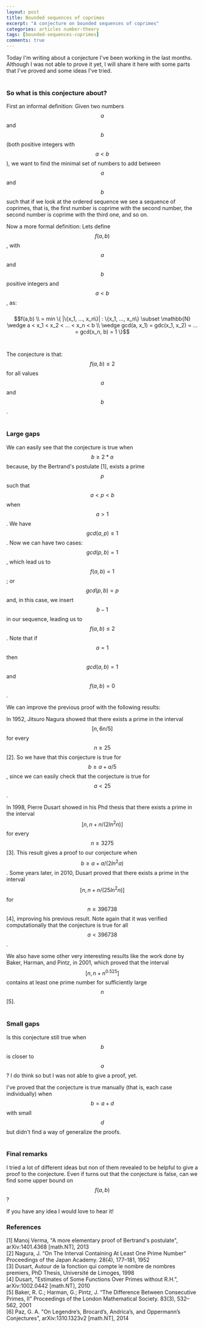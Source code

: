 ```yaml
---
layout: post
title: Bounded sequences of coprimes
excerpt: "A conjecture on bounded sequences of coprimes"
categories: articles number-theory
tags: [bounded-sequences-coprimes]
comments: true
---
```


Today I'm writing about a conjecture I've been working in the last months.
Although I was not able to prove it yet, I will share it here with some
parts that I've proved and some ideas I've tried.
<br><br>

### So what is this conjecture about?

First an informal definition: Given two numbers $$a$$ and $$b$$ (both
positive integers with $$a < b$$), we want to find the minimal set of
numbers to add between $$a$$ and $$b$$ such that if we look at the ordered
sequence we see a sequence of coprimes, that is, the first number is coprime
with the second number, the second number is coprime with the third one,
and so on.

Now a more formal definition: Lets define $$f(a,b)$$, with $$a$$ and $$b$$
positive integers and $$a < b$$, as:
<br><br>
$$f(a,b) \\ = min \{ |\{x_1, ..., x_n\}| : \{x_1, ..., x_n\} \subset \mathbb{N} \wedge a < x_1 < x_2 < ... < x_n < b \\ \wedge gcd(a, x_1) = gdc(x_1, x_2) = ... = gcd(x_n, b) = 1 \}$$<br>
<br>
The conjecture is that: $$f(a,b) \leq 2$$ for all values $$a$$ and $$b$$.
<br><br>

### Large gaps

We can easily see that the conjecture is true when $$b \geq 2*a$$ because,
by the Bertrand's postulate [1], exists a prime $$p$$ such that $$a < p < b$$
when $$a > 1$$. We have $$gcd(a,p) \leq 1$$. Now we can have two cases:
$$gcd(p,b) = 1$$ , which lead us to $$f(a,b) = 1$$; or $$gcd(p,b) = p$$
and, in this case, we insert $$b - 1$$ in our sequence, leading us to
$$f(a,b) \leq 2$$. Note that if $$a = 1$$ then $$gcd(a,b) = 1$$ and
$$f(a,b) = 0$$.

We can improve the previous proof with the following results:

In 1952, Jitsuro Nagura showed that there exists a prime in the interval
$$[n, 6n/5]$$ for every $$n \geq 25$$ [2]. So we have that this conjecture
is true for $$b \geq a + a/5$$, since we can easily check that the conjecture
is true for $$a < 25$$.

In 1998, Pierre Dusart showed in his Phd thesis that there exists a prime
in the interval $$[n, n + n/(2ln^2n)]$$ for every $$n \geq 3 275$$ [3].
This result gives a proof to our conjecture when $$b \geq a + a/(2ln^2a)$$.
Some years later, in 2010, Dusart proved that there exists a prime in the
interval $$[n, n + n/(25ln^2n)]$$ for $$n \geq 396 738$$ [4], improving his
previous result. Note again that it was verified computationally that the
conjecture is true for all $$a < 396 738$$.

We also have some other very interesting results like the work done by
Baker, Harman, and Pintz, in 2001, which proved that the interval
$$[n, n + n^{0.525}]$$ contains at least one prime number for sufficiently
large $$n$$ [5]. 
<br><br>

### Small gaps

Is this conjecture still true when $$b$$ is closer to $$a$$? I do think so
but I was not able to give a proof, yet.

I've proved that the conjecture is true manually (that is, each case
individually) when $$b = a + d$$ with small $$d$$ but didn't find a way
of generalize the proofs.
<br><br>

### Final remarks

I tried a lot of different ideas but non of them revealed to be helpful
to give a proof to the conjecture. Even if turns out that the conjecture is false,
can we find some upper bound on $$f(a,b)$$?

If you have any idea I would love to hear it!


### References
[1] Manoj Verma, "A more elementary proof of Bertrand's postulate", arXiv:1401.4368 [math.NT], 2013<br>
[2] Nagura, J. “On The Interval Containing At Least One Prime Number” Proceedings of the Japan Academy. 28(4), 177–181, 1952<br>
[3] Dusart, Autour de la fonction qui compte le nombre de nombres premiers, PhD Thesis, Université de Limoges, 1998<br>
[4] Dusart, "Estimates of Some Functions Over Primes without R.H.", arXiv:1002.0442 [math.NT], 2010<br>
[5] Baker, R. C.; Harman, G.; Pintz, J. “The Difference Between Consecutive Primes, II” Proceedings of the London Mathematical Society. 83(3), 532–562, 2001<br>
[6] Paz, G. A. "On Legendre’s, Brocard’s, Andrica’s, and Oppermann’s Conjectures", arXiv:1310.1323v2 [math.NT], 2014<br>